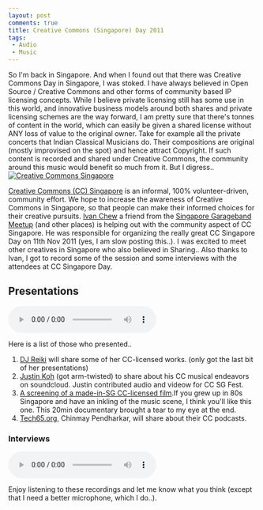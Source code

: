 ```yaml
---
layout: post
comments: true
title: Creative Commons (Singapore) Day 2011
tags:
 - Audio
 - Music
---
```


So I'm back in Singapore. And when I found out that there was Creative Commons Day in Singapore, I was stoked. I have always believed in Open Source / Creative Commons and other forms of community based IP licensing concepts. While I believe private licensing still has some use in this world, and innovative business models around both shares and private licensing schemes are the way forward, I am pretty sure that there's tonnes of content in the world, which can easily be given a shared license without ANY loss of value to the original owner. Take for example all the private concerts that Indian Classical Musicians do. Their compositions are original (mostly improvised on the spot) and hence attract Copyright. If such content is recorded and shared under Creative Commons, the community around this music would benefit so much from it. But I digress.. [![Creative Commons Singapore](http://farm4.staticflickr.com/3240/2871752489_1b844b3018.jpg)][0]

[Creative Commons (CC) Singapore][1] is an informal, 100% volunteer-driven, community effort. We hope to increase the awareness of Creative Commons in Singapore, so that people can make their informed choices for their creative pursuits. [Ivan Chew][2] a friend from the [Singapore Garageband Meetup][3] (and other places) is helping out with the community aspect of CC Singapore. He was responsible for organizing the really great CC Singapore Day on 11th Nov 2011 (yes, I am slow posting this..). I was excited to meet other creatives in Singapore who also believed in Sharing.. Also thanks to Ivan, I got to record some of the session and some interviews with the attendees at CC Singapore Day.

## Presentations

<audio autobuffer autoloop loop controls src="images//2012/01/CCDay-2011-Presentations.mp3" > </audio>

Here is a list of those who presented..

1. [DJ Reiki][4] will share some of her CC-licensed works. (only got the last bit of her presentations)
2. [Justin Koh][5] (got arm-twisted) to share about his CC musical endeavors on soundcloud. Justin contributed audio and videow for CC SG Fest.
3. [A screening of a made-in-SG CC-licensed film][6].If you grew up in 80s Singapore and have an inkling of the music scene, I think you'll like this one. This 20min documentary brought a tear to my eye at the end.
4. [Tech65.org][7], Chinmay Pendharkar, will share about their CC podcasts.

### Interviews

<audio autobuffer autoloop loop controls src="images//2012/01/CCDay-2011-Interviews.mp3"> </audio>

Enjoy listening to these recordings and let me know what you think (except that I need a better microphone, which I do..).

[0]: http://www.flickr.com/photos/ramblinglibrarian/2871752489/ "Creative Commons Singapore by ramblinglibrarian, on Flickr"
[1]: http://creativecommonssingapore.wordpress.com/
[2]: http://ramblinglibrarian.blogspot.com/
[3]: http://garagebandmeetupsingapore.wordpress.com/
[4]: http://www.djreiki.com/
[5]: http://soundcloud.com/justin-koh
[6]: http://www.archive.org/details/RadioStationForgotToPlayMyFavouriteSong
[7]: http://www.tech65.org/
